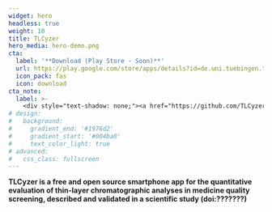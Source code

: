 ```yaml
---
widget: hero
headless: true
weight: 10
title: TLCyzer
hero_media: hero-demo.png
cta:
  label: '**Download (Play Store - Soon)**'
  url: https://play.google.com/store/apps/details?id=de.uni.tuebingen.tlceval
  icon_pack: fas
  icon: download
cta_note:
  label: >-
    <div style="text-shadow: none;"><a href="https://github.com/TLCyzer/tlcyzer">Check the source code</a></div><div style="text-shadow: none;"><a href="https://github.com/TLCyzer/tlcyzer/issues">Help out</a></div>
# design:
#   background:
#     gradient_end: '#1976d2'
#     gradient_start: '#004ba0'
#     text_color_light: true
# advanced:
#   css_class: fullscreen
---
```


**TLCyzer is a free and open source smartphone app for the quantitative evaluation of thin-layer chromatographic analyses in medicine quality screening, described and validated in a scientific study (doi:???????)**